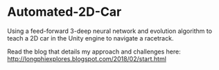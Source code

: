 # Automated-2D-Car
Using a feed-forward 3-deep neural network and evolution algorithm to teach a 2D car in the Unity engine to navigate a racetrack.

Read the blog that details my approach and challenges here:
http://longphiexplores.blogspot.com/2018/02/start.html
